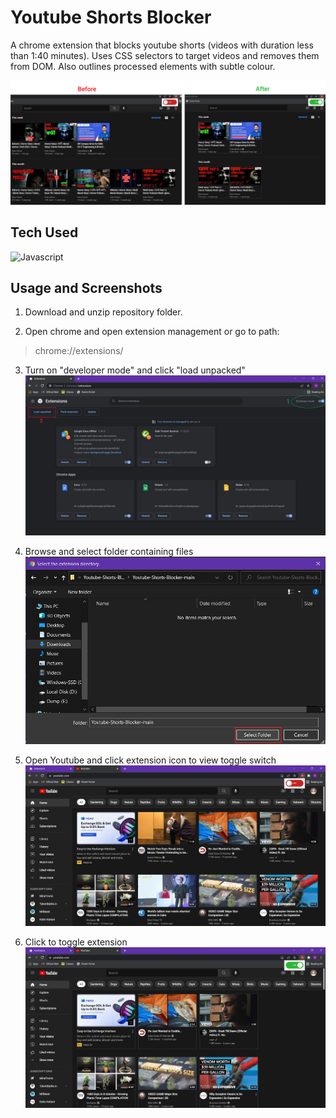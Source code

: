 # Youtube Shorts Blocker

A chrome extension that blocks youtube shorts (videos with duration less than 1:40 minutes). Uses CSS selectors to target videos and removes them from DOM. Also outlines processed elements with subtle colour.

![preview](readme/pre.png)


## Tech Used

![Javascript](https://img.shields.io/badge/JavaScript-323330?style=for-the-badge&logo=javascript&logoColor=F7DF1E)


## Usage and Screenshots

1. Download and unzip repository folder.

2. Open chrome and open extension management or go to path:
> chrome://extensions/

3. Turn on "developer mode" and click "load unpacked"
![Extension page](readme/1.png)

4. Browse and select folder containing files
![Extension folder](readme/2.png)

5. Open Youtube and click extension icon to view toggle switch
![youtube page](readme/3.jpg)

6. Click to toggle extension
![youtube page working](readme/4.jpg)


